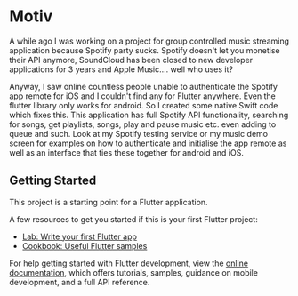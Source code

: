# Motiv

A while ago I was working on a project for group controlled music streaming application because Spotify party sucks. Spotify doesn't let you monetise their API anymore, SoundCloud has been closed to new developer applications for 3 years and Apple Music.... well who uses it?

Anyway, I saw online countless people unable to authenticate the Spotify app remote for iOS and I couldn't find any for Flutter anywhere. Even the flutter library only works for android. So I created some native Swift code which fixes this. This application has full Spotify API functionality, searching for songs, get playlists, songs, play and pause music etc. even adding to queue and such. Look at my Spotify testing service or my music demo screen for examples on how to authenticate and initialise the app remote as well as an interface that ties these together for android and iOS.

## Getting Started

This project is a starting point for a Flutter application.

A few resources to get you started if this is your first Flutter project:

- [Lab: Write your first Flutter app](https://docs.flutter.dev/get-started/codelab)
- [Cookbook: Useful Flutter samples](https://docs.flutter.dev/cookbook)

For help getting started with Flutter development, view the
[online documentation](https://docs.flutter.dev/), which offers tutorials,
samples, guidance on mobile development, and a full API reference.
